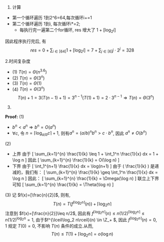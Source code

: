 1. 计算
- 第一个循环遍历 1到2^6=64,每次循环i+=1
- 第二个循环遍历 1到i, 每次循环i*=2;
  - 每执行完一遍第二个for循环, res 增大了 $1+[\log_2 i]$

因此程序执行完后, 有
$$res=0+\sum_{i\in[64]}1+[\log_2 i]=7+\sum_{j\in [6]}j\cdot2^j=328$$

2.时间复杂度
- (1) $T(n)=\Theta(n^{3.6})$ 
- (2) $T(n)=\Theta(3^n)$
- (3) $T(n)=\Theta(1)$
- (4) $T(n)=\Theta(3^n)$
$$T(n)+1=3(T(n-1)+1)=3^{n-1}(T(1)+1)=2\cdot 3^{n-1}\Rightarrow T(n)=\Theta(3^n)$$

3.
**Proof:**
(1)
- $b^n<a^n\Rightarrow b^n=O(a^n)$
- $\forall c$, 令 $n=\lceil \log_{a/b}c \rceil+1$, 则有$a^n=(a/b)^nb^n> c\cdot b^n$, 因此 $a^n\neq O(b^n)$

(2)
- 上界
由于
\[
\sum_{k=1}^{n} \frac{1}{k} \leq 1 + \int_1^n \frac{1}{x} dx = 1 + \log n
\]
因此
\[
\sum_{k=1}^{n} \frac{1}{k} = O(\log n)
\]
- 下界
由于
\[
\int_1^{n+1} \frac{1}{x} dx = \log(n+1)
\]
由于 \( \frac{1}{k} \) 是递减的，我们有：
\[
\sum_{k=1}^{n} \frac{1}{k} \geq \int_1^n \frac{1}{x} dx = \log n
\]
因此：
\[
\sum_{k=1}^{n} \frac{1}{k} = \Omega(\log n)
\]
联立上下界可知
\[
\sum_{k=1}^{n} \frac{1}{k} = \Theta(\log n)
\]

(3)
记 $f(x)=[\frac{n}{2}]$,  则有,
$$T(n)=T(f^{\lceil\log_2 n\rceil}(n))+\lceil\log_2 n\rceil$$
注意到 $f(x)=[\frac{n}{2}]\leq n/2$, 因此有 $f^{\lceil\log_2 n\rceil}(n)\leq n(1/2)^{\lceil\log_2 n\rceil}\leq n(1/2)^{\log_2 n}=1$, 由于$f^{\lceil\log_2 n\rceil}(n) \in \Z_+ $, 因此 $f^{\lceil\log_2 n\rceil}(n)=0,1$
规定 $T(0)=0$, 不影响 $T(n)$ 条件的成立.从而,
$$T(n)\leq T(1)+\lceil\log_2 n\rceil = o(\log n)$$

